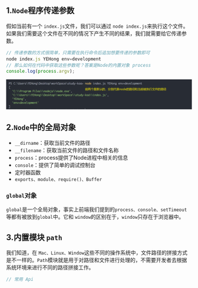 

## 1.`Node`程序传递参数

假如当前有一个 `index.js`文件，我们可以通过 `node index.js`来执行这个文件。如果我们需要这个文件在不同的情况下产生不同的结果，我们就需要给它传递参数。

```js
// 传递参数的方式很简单，只需要在执行命令后追加想要传递的参数即可
node index.js YEHong env=development
// 那么如何在代码中获取这些参数呢？答案是Node的内置对象 process
console.log(process.argv);
```

![](./image/node_01.png)



## 2.`Node`中的全局对象

- `__dirname`：获取当前文件的路径
- `__filename`：获取当前文件的路径和文件名称
- `process`：process提供了Node进程中相关的信息
- `console`：提供了简单的调试控制台
- 定时器函数
- `exports、module、require()、Buffer`

### `global`对象

`global`是一个全局对象，事实上前端我们提到的`process、console、setTimeout`等都有被放到`global`中。它和 `window`的区别在于，`window`只存在于浏览器中。



## 3.内置模块 `path`

我们知道，在 `Mac、Linux、Window`这些不同的操作系统中，文件路径的拼接方式是不一样的。`Path`模块就是用于对路径和文件进行处理的，不需要开发者去根据系统环境来进行不同的路径拼接工作。

```js
// 常用 Api

```

























